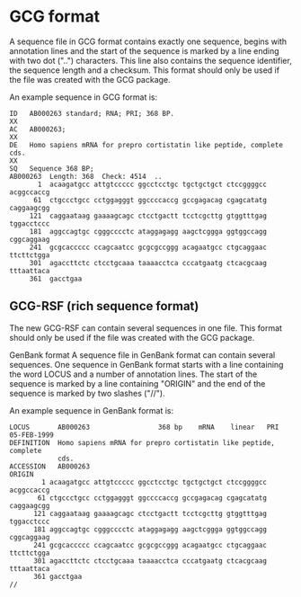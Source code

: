 # GCG format

A sequence file in GCG format contains exactly one sequence, begins with annotation lines and the start of the sequence is marked by a line ending with two dot ("..") characters. This line also contains the sequence identifier, the sequence length and a checksum. This format should only be used if the file was created with the GCG package.

An example sequence in GCG format is:

```
ID   AB000263 standard; RNA; PRI; 368 BP.
XX
AC   AB000263;
XX
DE   Homo sapiens mRNA for prepro cortistatin like peptide, complete cds.
XX
SQ   Sequence 368 BP;
AB000263  Length: 368  Check: 4514  ..
       1  acaagatgcc attgtccccc ggcctcctgc tgctgctgct ctccggggcc acggccaccg
      61  ctgccctgcc cctggagggt ggccccaccg gccgagacag cgagcatatg caggaagcgg
     121  caggaataag gaaaagcagc ctcctgactt tcctcgcttg gtggtttgag tggacctccc
     181  aggccagtgc cgggcccctc ataggagagg aagctcggga ggtggccagg cggcaggaag
     241  gcgcaccccc ccagcaatcc gcgcgccggg acagaatgcc ctgcaggaac ttcttctgga
     301  agaccttctc ctcctgcaaa taaaacctca cccatgaatg ctcacgcaag tttaattaca
     361  gacctgaa
```

## GCG-RSF (rich sequence format)

The new GCG-RSF can contain several sequences in one file. This format should only be used if the file was created with the GCG package.

GenBank format
A sequence file in GenBank format can contain several sequences.
One sequence in GenBank format starts with a line containing the word LOCUS and a number of annotation lines. The start of the sequence is marked by a line containing "ORIGIN" and the end of the sequence is marked by two slashes ("//").

An example sequence in GenBank format is:

```
LOCUS       AB000263                 368 bp    mRNA    linear   PRI 05-FEB-1999
DEFINITION  Homo sapiens mRNA for prepro cortistatin like peptide, complete
            cds.
ACCESSION   AB000263
ORIGIN
        1 acaagatgcc attgtccccc ggcctcctgc tgctgctgct ctccggggcc acggccaccg
       61 ctgccctgcc cctggagggt ggccccaccg gccgagacag cgagcatatg caggaagcgg
      121 caggaataag gaaaagcagc ctcctgactt tcctcgcttg gtggtttgag tggacctccc
      181 aggccagtgc cgggcccctc ataggagagg aagctcggga ggtggccagg cggcaggaag
      241 gcgcaccccc ccagcaatcc gcgcgccggg acagaatgcc ctgcaggaac ttcttctgga
      301 agaccttctc ctcctgcaaa taaaacctca cccatgaatg ctcacgcaag tttaattaca
      361 gacctgaa
//
```
